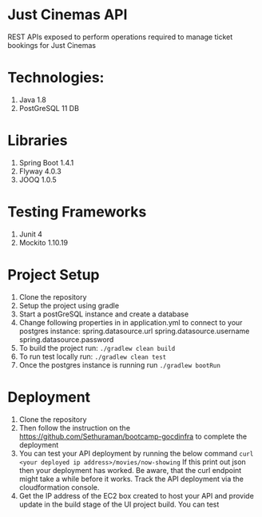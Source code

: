 # Just Cinemas API

REST APIs exposed to perform operations required to manage ticket bookings for Just Cinemas

# Technologies:
 1. Java 1.8
 2. PostGreSQL 11 DB

# Libraries
 1. Spring Boot 1.4.1
 2. Flyway 4.0.3
 3. JOOQ 1.0.5

# Testing Frameworks
 1. Junit 4
 2. Mockito 1.10.19

# Project Setup
 1. Clone the repository
 2. Setup the project using gradle
 3. Start a postGreSQL instance and create a database
 4. Change following properties in in application.yml to connect to your postgres instance:
       spring.datasource.url
       spring.datasource.username
       spring.datasource.password
 5. To build the project run:
       ```./gradlew clean build```
 6. To run test locally run:
       ```./gradlew clean test```
 7. Once the postgres instance is running run
        ```./gradlew bootRun```

# Deployment
 1. Clone the repository
 2. Then follow the instruction on the https://github.com/Sethuraman/bootcamp-gocdinfra to complete the deployment
 3. You can test your API deployment by running the below command
   ```curl <your deployed ip address>/movies/now-showing``` If this print out json then your deployment has worked. Be aware, that the curl endpoint might take a while before it works. Track the API deployment via the cloudformation console.
 4. Get the IP address of the EC2 box created to host your API and provide update in the build stage of the UI project build. You can test

